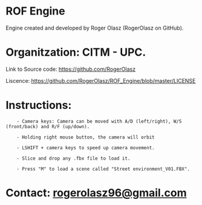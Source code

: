 # ROF Engine
Engine created and developed by Roger Olasz (RogerOlasz on GitHub).

# Organitzation: CITM - UPC.

Link to Source code: https://github.com/RogerOlasz

Liscence: https://github.com/RogerOlasz/ROF_Engine/blob/master/LICENSE

# Instructions:
		- Camera keys: Camera can be moved with A/D (left/right), W/S (front/back) and R/F (up/down).
 
		- Holding right mouse button, the camera will orbit
		
		- LSHIFT + camera keys to speed up camera movement.
	
		- Slice and drop any .fbx file to load it.

		- Press "M" to load a scene called "Street environment_V01.FBX".

# Contact: rogerolasz96@gmail.com
